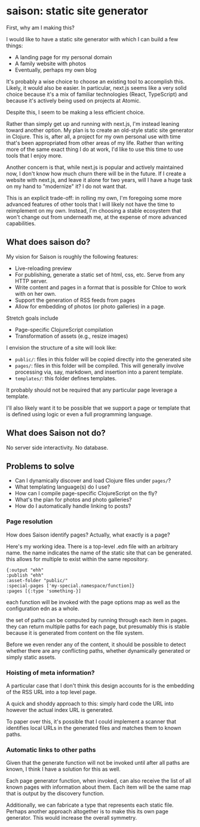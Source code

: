 # saison: static site generator

First, why am I making this?

I would like to have a static site generator with which I can build a
few things:

* A landing page for my personal domain
* A family website with photos
* Eventually, perhaps my own blog

It's probably a wise choice to choose an existing tool to accomplish
this. Likely, it would also be easier. In particular, next.js seems
like a very solid choice because it's a mix of familiar technologies
(React, TypeScript) and because it's actively being used on projects
at Atomic.

Despite this, I seem to be making a less efficient choice.

Rather than simply get up and running with next.js, I'm instead
leaning toward another option. My plan is to create an old-style
static site generator in Clojure. This is, after all, a project for my
own personal use with time that's been appropriated from other areas
of my life. Rather than writing more of the same exact thing I do at
work, I'd like to use this time to use tools that I enjoy more.

Another concern is that, while next.js is popular and actively
maintained now, I don't know how much churn there will be in the
future. If I create a website with next.js, and leave it alone for two
years, will I have a huge task on my hand to "modernize" it? I do not
want that.

This is an explicit trade-off: in rolling my own, I'm foregoing some
more advanced features of other tools that I will likely not have the
time to reimplement on my own. Instead, I'm choosing a stable
ecosystem that won't change out from underneath me, at the expense of
more advanced capabilities.

## What does saison do?

My vision for Saison is roughly the following features:

* Live-reloading preview
* For publishing, generate a static set of html, css, etc. Serve from
  any HTTP server.
* Write content and pages in a format that is possible for Chloe to
  work with on her own.
* Support the generation of RSS feeds from pages
* Allow for embedding of photos (or photo galleries) in a page.

Stretch goals include
* Page-specific ClojureScript compilation
* Transformation of assets (e.g., resize images)

I envision the structure of a site will look like:
* `public/`: files in this folder will be copied directly into the
  generated site
* `pages/`: files in this folder will be compiled. This will generally
  involve processing via, say, markdown, and insertion into a parent
  template.
* `templates/`: this folder defines templates.

It probably should not be required that any particular page leverage a
template.

I'll also likely want it to be possible that we support a page or
template that is defined using logic or even a full programming language.

## What does Saison not do?

No server side interactivity. No database.

## Problems to solve

* Can I dynamically discover and load Clojure files under `pages/`?
* What templating language(s) do I use?
* How can I compile page-specific ClojureScript on the fly?
* What's the plan for photos and photo galleries?
* How do I automatically handle linking to posts?

### Page resolution

How does Saison identify pages? Actually, what exactly is a page?

Here's my working idea. There is a top-level .edn file with an
arbitrary name. the name indicates the name of the static site that
can be generated. this allows for multiple to exist within the same
repository.

```
{:output "ehh"
:publish "ehh"
:asset-folder "public/"
:special-pages ['my-special.namespace/function]}
:pages [{:type 'something-}]
```

each function will be invoked with the page options map as well as the
configuration edn as a whole.

the set of paths can be computed by running through each item in
pages. they can return multiple paths for each page, but presumably
this is stable because it is generated from content on the file
system.

Before we even render any of the content, it should be possible to
detect whether there are any conflicting paths, whether dynamically
generated or simply static assets.

### Hoisting of meta information?

A particular case that I don't think this design accounts for is the
embedding of the RSS URL into a top level page.

A quick and shoddy approach to this: simply hard code the URL into
however the actual index URL is generated.

To paper over this, it's possible that I could implement a scanner
that identifies local URLs in the generated files and matches them to
known paths.

### Automatic links to other paths

Given that the generate function will not be invoked until after all
paths are known, I think I have a solution for this as well.

Each page generator function, when invoked, can also receive the list
of all known pages with information about them. Each item will be the
same map that is output by the discovery function.

Additionally, we can fabricate a type that represents each static
file. Perhaps another approach altogether is to make this its own page
generator. This would increase the overall symmetry.


